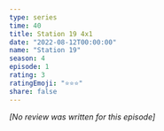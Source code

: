 ```yaml
---
type: series
time: 40
title: Station 19 4x1
date: "2022-08-12T00:00:00"
name: "Station 19"
season: 4
episode: 1
rating: 3
ratingEmoji: "⭐️⭐️⭐️"
share: false
---
```


*[No review was written for this episode]*